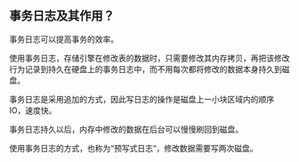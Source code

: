 ## 事务日志及其作用？
事务日志可以提高事务的效率。

使用事务日志，存储引擎在修改表的数据时，只需要修改其内存拷贝，再把该修改行为记录到持久在硬盘上的事务日志中，而不用每次都将修改的数据本身持久到磁盘。

事务日志是采用追加的方式，因此写日志的操作是磁盘上一小块区域内的顺序IO，速度快。

事务日志持久以后，内存中修改的数据在后台可以慢慢刷回到磁盘。

使用事务日志的方式，也称为“预写式日志“，修改数据需要写两次磁盘。